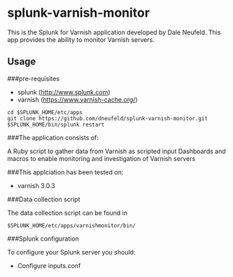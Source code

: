 # splunk-varnish-monitor

This is the Splunk for Varnish application developed by Dale Neufeld. This
app provides the ability to monitor Varnish servers.

## Usage

###pre-requisites
- splunk (http://www.splunk.com)
- varnish (https://www.varnish-cache.org/)

````
cd $SPLUNK_HOME/etc/apps
git clone https://github.com/dneufeld/splunk-varnish-monitor.git
$SPLUNK_HOME/bin/splunk restart
````

###The application consists of:

A Ruby script to gather data from Varnish as scripted input
Dashboards and macros to enable monitoring and investigation of Varnish
servers

###This applciation has been tested on:

- varnish 3.0.3 

###Data collection script

The data collection script can be found in

`$SPLUNK_HOME/etc/apps/varnishmonitor/bin/`

###Splunk configuration

To configure your Splunk server you should:

- Configure inputs.conf
